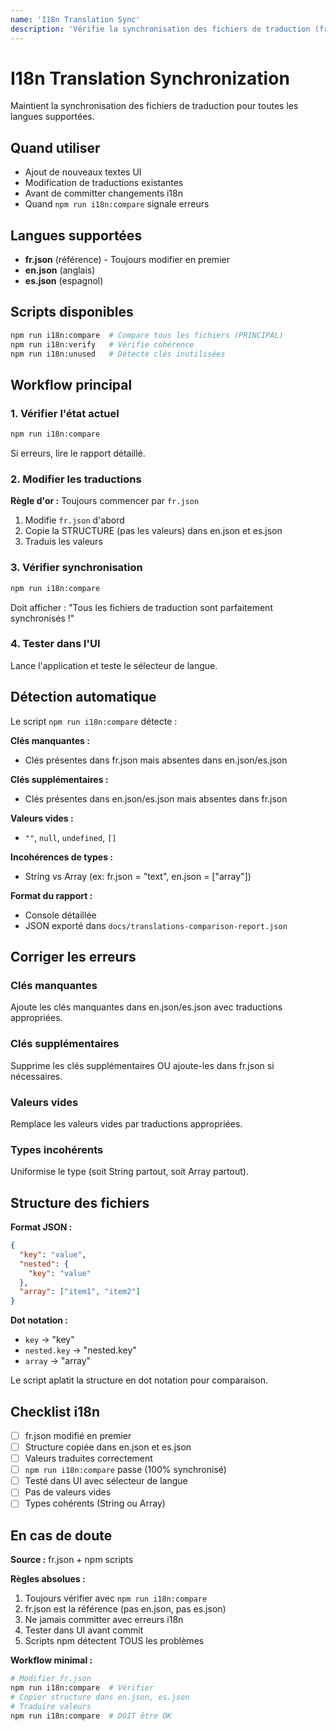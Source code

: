 ```yaml
---
name: 'I18n Translation Sync'
description: 'Vérifie la synchronisation des fichiers de traduction (fr.json, en.json, es.json) et détecte les clés manquantes, valeurs vides, et incohérences de types'
---
```


# I18n Translation Synchronization

Maintient la synchronisation des fichiers de traduction pour toutes les langues supportées.

## Quand utiliser

- Ajout de nouveaux textes UI
- Modification de traductions existantes
- Avant de committer changements i18n
- Quand `npm run i18n:compare` signale erreurs

## Langues supportées

- **fr.json** (référence) - Toujours modifier en premier
- **en.json** (anglais)
- **es.json** (espagnol)

## Scripts disponibles

```bash
npm run i18n:compare  # Compare tous les fichiers (PRINCIPAL)
npm run i18n:verify   # Vérifie cohérence
npm run i18n:unused   # Détecte clés inutilisées
```

## Workflow principal

### 1. Vérifier l'état actuel

```bash
npm run i18n:compare
```

Si erreurs, lire le rapport détaillé.

### 2. Modifier les traductions

**Règle d'or :** Toujours commencer par `fr.json`

1. Modifie `fr.json` d'abord
2. Copie la STRUCTURE (pas les valeurs) dans en.json et es.json
3. Traduis les valeurs

### 3. Vérifier synchronisation

```bash
npm run i18n:compare
```

Doit afficher : "Tous les fichiers de traduction sont parfaitement synchronisés !"

### 4. Tester dans l'UI

Lance l'application et teste le sélecteur de langue.

## Détection automatique

Le script `npm run i18n:compare` détecte :

**Clés manquantes :**

- Clés présentes dans fr.json mais absentes dans en.json/es.json

**Clés supplémentaires :**

- Clés présentes dans en.json/es.json mais absentes dans fr.json

**Valeurs vides :**

- `""`, `null`, `undefined`, `[]`

**Incohérences de types :**

- String vs Array (ex: fr.json = "text", en.json = ["array"])

**Format du rapport :**

- Console détaillée
- JSON exporté dans `docs/translations-comparison-report.json`

## Corriger les erreurs

### Clés manquantes

Ajoute les clés manquantes dans en.json/es.json avec traductions appropriées.

### Clés supplémentaires

Supprime les clés supplémentaires OU ajoute-les dans fr.json si nécessaires.

### Valeurs vides

Remplace les valeurs vides par traductions appropriées.

### Types incohérents

Uniformise le type (soit String partout, soit Array partout).

## Structure des fichiers

**Format JSON :**

```json
{
  "key": "value",
  "nested": {
    "key": "value"
  },
  "array": ["item1", "item2"]
}
```

**Dot notation :**

- `key` → "key"
- `nested.key` → "nested.key"
- `array` → "array"

Le script aplatit la structure en dot notation pour comparaison.

## Checklist i18n

- [ ] fr.json modifié en premier
- [ ] Structure copiée dans en.json et es.json
- [ ] Valeurs traduites correctement
- [ ] `npm run i18n:compare` passe (100% synchronisé)
- [ ] Testé dans UI avec sélecteur de langue
- [ ] Pas de valeurs vides
- [ ] Types cohérents (String ou Array)

## En cas de doute

**Source :** fr.json + npm scripts

**Règles absolues :**

1. Toujours vérifier avec `npm run i18n:compare`
2. fr.json est la référence (pas en.json, pas es.json)
3. Ne jamais committer avec erreurs i18n
4. Tester dans UI avant commit
5. Scripts npm détectent TOUS les problèmes

**Workflow minimal :**

```bash
# Modifier fr.json
npm run i18n:compare  # Vérifier
# Copier structure dans en.json, es.json
# Traduire valeurs
npm run i18n:compare  # DOIT être OK
```
